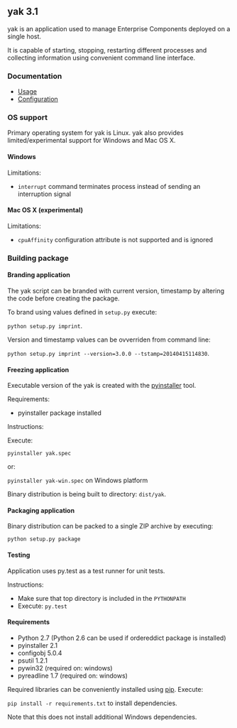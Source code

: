 ## yak 3.1

yak is an application used to manage Enterprise Components deployed on a single host.

It is capable of starting, stopping, restarting different processes and collecting information using convenient command line interface.


### Documentation

 - [Usage](doc/Usage.md)
 - [Configuration](doc/Configuration.md)


### OS support

Primary operating system for yak is Linux. yak also provides limited/experimental support for Windows and Mac OS X.

#### Windows

Limitations:
 - `interrupt` command terminates process instead of sending an interruption signal

#### Mac OS X (experimental)

Limitations:
 - `cpuAffinity` configuration attribute is not supported and is ignored


### Building package

#### Branding application

The yak script can be branded with current version, timestamp by altering the code before creating the package. 

To brand using values defined in `setup.py` execute:

`python setup.py imprint`.

Version and timestamp values can be ovverriden from command line: 

`python setup.py imprint --version=3.0.0 --tstamp=20140415114830`.


#### Freezing application

Executable version of the yak is created with the [pyinstaller](http://www.pyinstaller.org/) tool.

Requirements:
 - pyinstaller package installed

Instructions:

Execute:

  `pyinstaller yak.spec`
  
or:

  `pyinstaller yak-win.spec` on Windows platform

Binary distribution is being built to directory: `dist/yak`.


#### Packaging application

Binary distribution can be packed to a single ZIP archive by executing:

`python setup.py package`

   
#### Testing

Application uses py.test as a test runner for unit tests.

Instructions:
 - Make sure that top directory is included in the `PYTHONPATH`
 - Execute: `py.test`


#### Requirements

 - Python 2.7 (Python 2.6 can be used if ordereddict package is installed)
 - pyinstaller 2.1
 - configobj 5.0.4
 - psutil 1.2.1
 - pywin32 (required on: windows) 
 - pyreadline 1.7 (required on: windows)

Required libraries can be conveniently installed using [pip](https://pypi.python.org/pypi/pip).
Execute: 

`pip install -r requirements.txt` to install dependencies.

Note that this does not install additional Windows dependencies.
